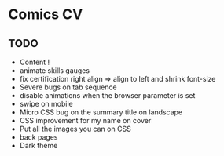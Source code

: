 # Comics CV

## TODO
- Content !
- animate skills gauges
- fix certification right align => align to left and shrink font-size
- Severe bugs on tab sequence
- disable animations when the browser parameter is set
- swipe on mobile
- Micro CSS bug on the summary title on landscape
- CSS improvement for my name on cover
- Put all the images you can on CSS
- back pages
- Dark theme